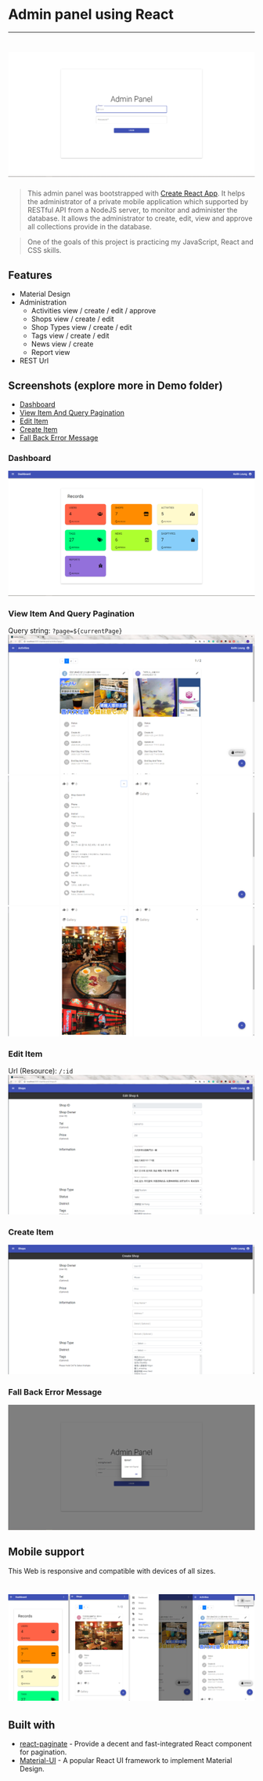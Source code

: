 # Admin panel using React

---

# ![AdminPanel](https://github.com/cpkoaajack/admin-panel-react-plus-public/blob/master/Demo/Login/login.png?raw=true)

> This admin panel was bootstrapped with [Create React App](https://github.com/facebook/create-react-app). It helps the administrator of a private mobile application which supported by RESTful API from a NodeJS server, to monitor and administer the database. It allows the administrator to create, edit, view and approve all collections provide in the database.

> One of the goals of this project is practicing my JavaScript, React and CSS skills.

## Features

- Material Design
- Administration
  - Activities view / create / edit / approve
  - Shops view / create / edit
  - Shop Types view / create / edit
  - Tags view / create / edit
  - News view / create
  - Report view
- REST Url

## Screenshots (explore more in Demo folder)

- [Dashboard](#dashboard)
- [View Item And Query Pagination](#view-item-and-query-pagination)
- [Edit Item](#edit-Item)
- [Create Item](#create-Item)
- [Fall Back Error Message](#fall-back-error-message)

### Dashboard

![](https://raw.githubusercontent.com/cpkoaajack/admin-panel-react-plus-public/master/Demo/Dashboard/dashboard.png)

### View Item And Query Pagination

Query string:
`?page=${currentPage}`
![](https://raw.githubusercontent.com/cpkoaajack/admin-panel-react-plus-public/master/Demo/Activity/activities.png)
![](https://raw.githubusercontent.com/cpkoaajack/admin-panel-react-plus-public/master/Demo/Shop/shop2.png)
![](https://raw.githubusercontent.com/cpkoaajack/admin-panel-react-plus-public/master/Demo/Shop/shop3.png)

### Edit Item

Url (Resource):
`/:id`
![](https://raw.githubusercontent.com/cpkoaajack/admin-panel-react-plus-public/master/Demo/Shop/shop-edit.png)

### Create Item

![](https://raw.githubusercontent.com/cpkoaajack/admin-panel-react-plus-public/master/Demo/Shop/create-shop.png)

### Fall Back Error Message

![](https://raw.githubusercontent.com/cpkoaajack/admin-panel-react-plus-public/master/Demo/Login/loginError.png)

## Mobile support

This Web is responsive and compatible with devices of all sizes.

# ![MobileSize-S](https://raw.githubusercontent.com/cpkoaajack/admin-panel-react-plus-public/master/Demo/Mobile/mobile-view.png)

## Built with

- [react-paginate](https://github.com/AdeleD/react-paginate) - Provide a decent and fast-integrated React component for pagination.
- [Material-UI](https://material-ui.com/) - A popular React UI framework to implement Material Design.
